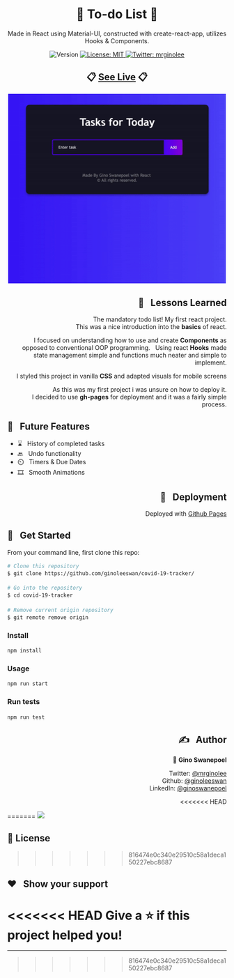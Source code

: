 <h1 align="center">📝 To-do List 📝</h1>

<p align="center"> Made in React using Material-UI, constructed with create-react-app, utilizes Hooks & Components. </p>
<p align="center">
  <img alt="Version" src="https://img.shields.io/badge/version-0.1.0-blue.svg?cacheSeconds=2592000" />
  <a href="#" target="_blank">
    <img alt="License: MIT" src="https://img.shields.io/badge/License-MIT-yellow.svg" />
  </a>
  <a href="https://twitter.com/mrginolee" target="_blank">
    <img alt="Twitter: mrginolee" src="https://img.shields.io/twitter/follow/mrginolee.svg?style=social" />
  </a>
</p>

<h2 align="center">📋 <a href="https://ginoleeswan.github.io/todo-list-basic/">See Live</a> 📋</h2>

<p align="center">
<a href="https://ginoleeswan.github.io/todo-list-basic/">
    <img src="./gifs/todo-list.gif" width="500px"  alt="todo list" />
  </a>
</p>

<h2 align="right">📖 &nbsp; Lessons Learned</h2>

<div align="right">

&nbsp; The mandatory todo list! My first react project.\
&nbsp; This was a nice introduction into the **basics** of react.

&nbsp; I focused on understanding how to use and create **Components** as opposed to conventional OOP programming.
&nbsp; Using react **Hooks** made state management simple and functions much neater and simple to implement.

&nbsp; I styled this project in vanilla **CSS** and adapted visuals for mobile screens

&nbsp; As this was my first project i was unsure on how to deploy it.\
&nbsp; I decided to use **gh-pages** for deployment and it was a fairly simple process.

</div>

## 🔮 &nbsp; Future Features

- ⌛ &nbsp; History of completed tasks
- 🔙 &nbsp; Undo functionality
- ⏲️ &nbsp; Timers & Due Dates
- 🎞️ &nbsp; Smooth Animations

<h2 align="right">🚀 &nbsp; Deployment</h2>
<div align="right">

Deployed with [Github Pages](https://ginoleeswan.github.io/todo-list-basic/)

</div>

## 🔨 &nbsp; Get Started

From your command line, first clone this repo:

```sh
# Clone this repository
$ git clone https://github.com/ginoleeswan/covid-19-tracker/

# Go into the repository
$ cd covid-19-tracker

# Remove current origin repository
$ git remote remove origin
```

### Install

```sh
npm install
```

### Usage

```sh
npm run start
```

### Run tests

```sh
npm run test
```

<div align="right">

## ✍️ &nbsp; Author

👤 **Gino Swanepoel**

&nbsp; Twitter: [@mrginolee](https://twitter.com/mrginolee)\
 &nbsp; Github: [@ginoleeswan](https://github.com/ginoleeswan)\
 &nbsp; LinkedIn: [@ginoswanepoel](https://linkedin.com/in/ginoswanepoel)

<<<<<<< HEAD
</div>
=======
<a href="https://www.patreon.com/ginolee">
  <img src="https://c5.patreon.com/external/logo/become_a_patron_button@2x.png" width="160">
</a>

## 📝 License
>>>>>>> 816474e0c340e29510c58a1deca150227ebc8687

## ❤️ &nbsp; Show your support

<<<<<<< HEAD
Give a ⭐️ if this project helped you!
=======
***
>>>>>>> 816474e0c340e29510c58a1deca150227ebc8687
